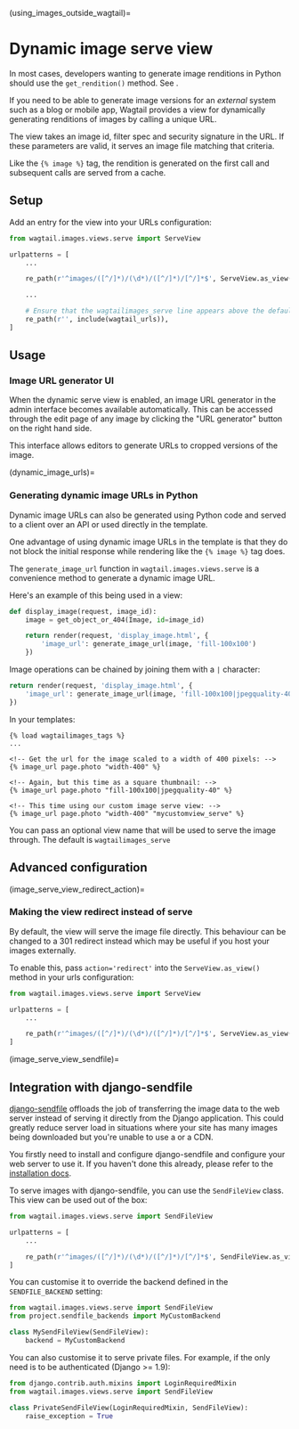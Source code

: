 (using_images_outside_wagtail)=

# Dynamic image serve view

In most cases, developers wanting to generate image renditions in Python should use the `get_rendition()`
method. See [](image_renditions).

If you need to be able to generate image versions for an _external_ system such as a blog or mobile app,
Wagtail provides a view for dynamically generating renditions of images by calling a unique URL.

The view takes an image id, filter spec and security signature in the URL. If
these parameters are valid, it serves an image file matching that criteria.

Like the `{% image %}` tag, the rendition is generated on the first call and
subsequent calls are served from a cache.

## Setup

Add an entry for the view into your URLs configuration:

```python
from wagtail.images.views.serve import ServeView

urlpatterns = [
    ...

    re_path(r'^images/([^/]*)/(\d*)/([^/]*)/[^/]*$', ServeView.as_view(), name='wagtailimages_serve'),

    ...

    # Ensure that the wagtailimages_serve line appears above the default Wagtail page serving route
    re_path(r'', include(wagtail_urls)),
]
```

## Usage

### Image URL generator UI

When the dynamic serve view is enabled, an image URL generator in the admin
interface becomes available automatically. This can be accessed through the edit
page of any image by clicking the "URL generator" button on the right hand side.

This interface allows editors to generate URLs to cropped versions of the image.

(dynamic_image_urls)=

### Generating dynamic image URLs in Python

Dynamic image URLs can also be generated using Python code and served to a
client over an API or used directly in the template.

One advantage of using dynamic image URLs in the template is that they do not
block the initial response while rendering like the `{% image %}` tag does.

The `generate_image_url` function in `wagtail.images.views.serve` is a convenience
method to generate a dynamic image URL.

Here's an example of this being used in a view:

```python
def display_image(request, image_id):
    image = get_object_or_404(Image, id=image_id)

    return render(request, 'display_image.html', {
        'image_url': generate_image_url(image, 'fill-100x100')
    })
```

Image operations can be chained by joining them with a `|` character:

```python
return render(request, 'display_image.html', {
    'image_url': generate_image_url(image, 'fill-100x100|jpegquality-40')
})
```

In your templates:

```html+django
{% load wagtailimages_tags %}
...

<!-- Get the url for the image scaled to a width of 400 pixels: -->
{% image_url page.photo "width-400" %}

<!-- Again, but this time as a square thumbnail: -->
{% image_url page.photo "fill-100x100|jpegquality-40" %}

<!-- This time using our custom image serve view: -->
{% image_url page.photo "width-400" "mycustomview_serve" %}
```

You can pass an optional view name that will be used to serve the image through. The default is `wagtailimages_serve`

## Advanced configuration

(image_serve_view_redirect_action)=

### Making the view redirect instead of serve

By default, the view will serve the image file directly. This behaviour can be
changed to a 301 redirect instead which may be useful if you host your images
externally.

To enable this, pass `action='redirect'` into the `ServeView.as_view()`
method in your urls configuration:

```python
from wagtail.images.views.serve import ServeView

urlpatterns = [
    ...

    re_path(r'^images/([^/]*)/(\d*)/([^/]*)/[^/]*$', ServeView.as_view(action='redirect'), name='wagtailimages_serve'),
]
```

(image_serve_view_sendfile)=

## Integration with django-sendfile

[django-sendfile](https://github.com/johnsensible/django-sendfile) offloads the job of transferring the image data to the web
server instead of serving it directly from the Django application. This could
greatly reduce server load in situations where your site has many images being
downloaded but you're unable to use a [](caching_proxy) or a CDN.

You firstly need to install and configure django-sendfile and configure your
web server to use it. If you haven't done this already, please refer to the
[installation docs](https://github.com/johnsensible/django-sendfile#django-sendfile).

To serve images with django-sendfile, you can use the `SendFileView` class.
This view can be used out of the box:

```python
from wagtail.images.views.serve import SendFileView

urlpatterns = [
    ...

    re_path(r'^images/([^/]*)/(\d*)/([^/]*)/[^/]*$', SendFileView.as_view(), name='wagtailimages_serve'),
]
```

You can customise it to override the backend defined in the `SENDFILE_BACKEND`
setting:

```python
from wagtail.images.views.serve import SendFileView
from project.sendfile_backends import MyCustomBackend

class MySendFileView(SendFileView):
    backend = MyCustomBackend
```

You can also customise it to serve private files. For example, if the only need
is to be authenticated (Django >= 1.9):

```python
from django.contrib.auth.mixins import LoginRequiredMixin
from wagtail.images.views.serve import SendFileView

class PrivateSendFileView(LoginRequiredMixin, SendFileView):
    raise_exception = True
```
